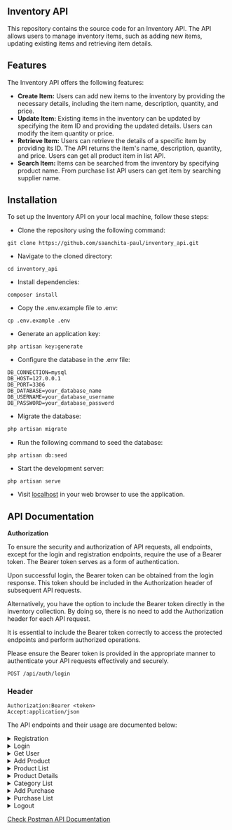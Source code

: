 ## Inventory API

This repository contains the source code for an Inventory API. The API allows users to manage inventory items, such as adding new items, updating existing items and retrieving item details.

## Features

The Inventory API offers the following features:

- **Create Item:** Users can add new items to the inventory by providing the necessary details, including the item name, description, quantity, and price.
- **Update Item:** Existing items in the inventory can be updated by specifying the item ID and providing the updated details. Users can modify the item quantity or price.
- **Retrieve Item:** Users can retrieve the details of a specific item by providing its ID. The API returns the item's name, description, quantity, and price. Users can get all product item in list API.
- **Search Item:** Items can be searched from the inventory by specifying product name. From purchase list API users can get item by searching supplier name.



## Installation

To set up the Inventory API on your local machine, follow these steps:

- Clone the repository using the following command:

```
git clone https://github.com/saanchita-paul/inventory_api.git
```

- Navigate to the cloned directory:

```
cd inventory_api
```
- Install dependencies:

```
composer install
```

- Copy the .env.example file to .env:

```
cp .env.example .env
```
- Generate an application key:

```
php artisan key:generate
```

- Configure the database in the .env file:

```
DB_CONNECTION=mysql
DB_HOST=127.0.0.1
DB_PORT=3306
DB_DATABASE=your_database_name
DB_USERNAME=your_database_username
DB_PASSWORD=your_database_password
```
- Migrate the database:

```markdown
php artisan migrate
```

- Run the following command to seed the database:

```
php artisan db:seed
```

- Start the development server:

```
php artisan serve
```

- Visit [localhost](http://localhost:8000) in your web browser to use the application.


## API Documentation

**Authorization**

To ensure the security and authorization of API requests, all endpoints, except for the login and registration endpoints, require the use of a Bearer token. The Bearer token serves as a form of authentication.

Upon successful login, the Bearer token can be obtained from the login response. This token should be included in the Authorization header of subsequent API requests.

Alternatively, you have the option to include the Bearer token directly in the inventory collection. By doing so, there is no need to add the Authorization header for each API request.

It is essential to include the Bearer token correctly to access the protected endpoints and perform authorized operations.

Please ensure the Bearer token is provided in the appropriate manner to authenticate your API requests effectively and securely.

```http
POST /api/auth/login
```
### Header

```
Authorization:Bearer <token>
Accept:application/json
```

The API endpoints and their usage are documented below:

<details>
  <summary>Registration</summary>
    
  - Endpoint:
    
    ```http
    POST /api/auth/register
    
    ```
    
  - Description:
      ```
      This API endpoint allows users to register and create an account.
      ```
    
 </details>
 
 <details>
  <summary>Login</summary>
    
  - Endpoint:
    
    ```http
    POST /api/auth/login
    
    ```
    
  - Description:
      ```
      This API endpoint enables users to log in and obtain a Bearer token for authentication.
      ```
    
 </details>
 
 
 <details>
  <summary>Get User</summary>
    
  - Endpoint:
    
    ```http
    GET /api/user
    
    ```
    
  - Description:
      ```
      This API endpoint retrieves information about all authenticated users.
      ```
    
 </details>
 
 
 <details>
  <summary>Add Product</summary>
    
  - Endpoint:
    
    ```http
    POST /api/product/create
    
    ```
    
  - Description:
      ```
      This API endpoint allows the addition of a new product to the database. With each product one stock will be added and by default stock quantity is zero
      ```
    
 </details>


 <details>
  <summary>Product List</summary>
    
  - Endpoint:
    
    ```http
    GET /api/product/list?per_page={per_page}&search={search}
    
    ```
    
  - Description:
      ```
      This API endpoint allows the user to retrieve a list of all products from the database. The user can apply filters to the results by adding query parameters to the endpoint. The per_page parameter specifies the number of products to be returned per page, and the search parameter allows the user to search for products by their name.
      ```
    
 </details>


  <details>
  <summary>Product Details</summary>
    
  - Endpoint:
    
    ```http
    GET /api/product/view/{id}
    
    ```
    
  - Description:
      ```
      This API endpoint allows the user to retrieve the details of a specific product based on its ID.
      ```
    
 </details>


  <details>
  <summary>Category List</summary>
    
  - Endpoint:
    
    ```http
    GET /api/product/categories
    
    ```
    
  - Description:
      ```
      This API endpoint allows the user to retrieve a list of all categories of products available.
      ```
    
 </details>
 
 
 
 <details>
  <summary>Add Purchase</summary>
    
  - Endpoint:
    
    ```http
    POST /api/purchase/create
    
    ```
    
  - Description:
      ```
      This API endpoint allows the user to add a purchase record, updating the stock quantity and price of multiple products.
      ```
    
 </details>



<details>
  <summary>Purchase List</summary>
    
  - Endpoint:
    
    ```http
    POST /api/purchase/list?per_page={per_page}&search={search}
    
    ```
    
  - Description:
      ```
     This API endpoint allows the user to retrieve a list of all purchases from the database. The user can apply filters to the results by adding query parameters to the       endpoint. The per_page parameter specifies the number of purchases to be returned per page, and the search parameter allows the user to search for purchases by the supplier name.
      ```
    
 </details>
 
 
 <details>
  <summary>Logout</summary>
    
  - Endpoint:
    
    ```http
    POST /api/auth/logout
    
    ```
    
  - Description:
      ```
        This API endpoint allows the user to log out from the application. When invoked, the access token associated with the user will be invalidated and removed.
      ```
    
 </details>
 
 
  
  
  
  [Check Postman API Documentation](https://documenter.getpostman.com/view/15919922/2s93ebSqft)
  


